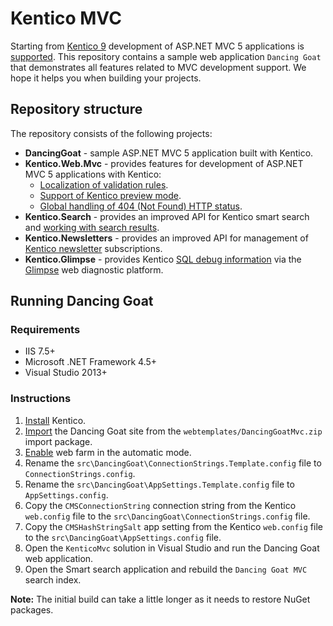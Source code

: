 # Kentico MVC

Starting from [Kentico 9](https://docs.kentico.com/display/K9/) development of ASP.NET MVC 5 applications is [supported](https://docs.kentico.com/display/K9/Developing+sites+using+ASP.NET+MVC). This repository contains a sample web application `Dancing Goat` that demonstrates all features related to MVC development support. We hope it helps you when building your projects.

## Repository structure

The repository consists of the following projects:

- **DancingGoat** - sample ASP.NET MVC 5 application built with Kentico.
- **Kentico.Web.Mvc** - provides features for development of ASP.NET MVC 5 applications with Kentico:
  - [Localization of validation rules](https://docs.kentico.com/display/K9/Localizing+data+on+MVC+sites). 
  - [Support of Kentico preview mode](https://docs.kentico.com/display/K9/Adding+preview+mode+support+for+MVC+sites). 
  - [Global handling of 404 (Not Found) HTTP status](https://docs.kentico.com/display/K9/Handling+404+Not+Found+globally+in+MVC+applications).
- **Kentico.Search** - provides an improved API for Kentico smart search and [working with search results](https://docs.kentico.com/display/K9/Providing+smart+search+on+MVC+sites). 
- **Kentico.Newsletters** - provides an improved API for management of [Kentico newsletter](https://docs.kentico.com/display/K9/Email+marketing) subscriptions.  
- **Kentico.Glimpse** - provides Kentico [SQL debug information](https://docs.kentico.com/display/K9/Debugging#Debugging-SQLqueries) via the [Glimpse](http://getglimpse.com/) web diagnostic platform.

## Running Dancing Goat

### Requirements

- IIS 7.5+
- Microsoft .NET Framework 4.5+
- Visual Studio 2013+

### Instructions

1. [Install](https://docs.kentico.com/display/K9/Installation) Kentico.
2. [Import](https://docs.kentico.com/display/K9/Importing+a+site+or+objects) the Dancing Goat site from the `webtemplates/DancingGoatMvc.zip` import package.
3. [Enable](https://docs.kentico.com/display/K9/Configuring+web+farm+servers#Configuringwebfarmservers-Configuringwebfarmsautomatically) web farm in the automatic mode.
4. Rename the `src\DancingGoat\ConnectionStrings.Template.config` file to `ConnectionStrings.config`.
5. Rename the `src\DancingGoat\AppSettings.Template.config` file to `AppSettings.config`.
6. Copy the `CMSConnectionString` connection string from the Kentico `web.config` file to the `src\DancingGoat\ConnectionStrings.config` file.
7. Copy the `CMSHashStringSalt` app setting from the Kentico `web.config` file to the `src\DancingGoat\AppSettings.config` file.
8. Open the `KenticoMvc` solution in Visual Studio and run the Dancing Goat web application.
9. Open the Smart search application and rebuild the `Dancing Goat MVC` search index. 

**Note:** The initial build can take a little longer as it needs to restore NuGet packages.